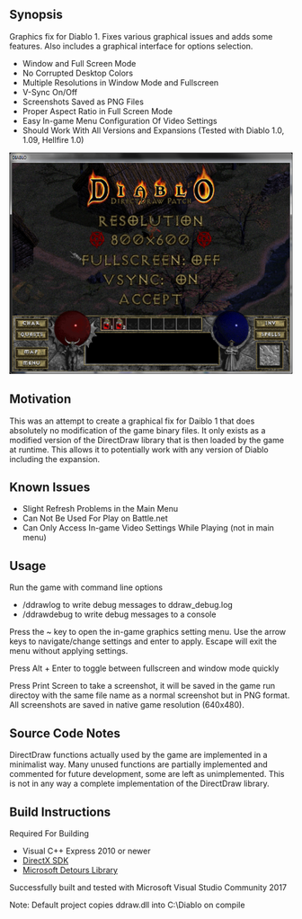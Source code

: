 ## Synopsis

Graphics fix for Diablo 1. Fixes various graphical issues and adds some features. Also includes a graphical interface for options selection.

* Window and Full Screen Mode
* No Corrupted Desktop Colors
* Multiple Resolutions in Window Mode and Fullscreen
* V-Sync On/Off
* Screenshots Saved as PNG Files
* Proper Aspect Ratio in Full Screen Mode
* Easy In-game Menu Configuration Of Video Settings
* Should Work With All Versions and Expansions (Tested with Diablo 1.0, 1.09, Hellfire 1.0)

![Screenshot](screenshot.jpg)

## Motivation

This was an attempt to create a graphical fix for Daiblo 1 that does absolutely no modification of the game binary files. It only exists as a modified version of the DirectDraw library that is then loaded by the game at runtime. This allows it to potentially work with any version of Diablo including the expansion.

## Known Issues

* Slight Refresh Problems in the Main Menu
* Can Not Be Used For Play on Battle.net
* Can Only Access In-game Video Settings While Playing (not in main menu)

## Usage

Run the game with command line options
* /ddrawlog to write debug messages to ddraw_debug.log
* /ddrawdebug to write debug messages to a console

Press the ~ key to open the in-game graphics setting menu. Use the arrow keys to navigate/change settings and enter to apply. Escape will exit the menu without applying settings.

Press Alt + Enter to toggle between fullscreen and window mode quickly

Press Print Screen to take a screenshot, it will be saved in the game run directoy with the same file name as a normal screenshot but in PNG format. All screenshots are saved in native game resolution (640x480).

## Source Code Notes

DirectDraw functions actually used by the game are implemented in a minimalist way. Many unused functions are partially implemented and commented for future development, some are left as unimplemented. This is not in any way a complete implementation of the DirectDraw library.

## Build Instructions

Required For Building
* Visual C++ Express 2010 or newer
* [DirectX SDK](https://www.microsoft.com/en-us/download/details.aspx?id=6812)
* [Microsoft Detours Library](https://www.microsoft.com/en-us/research/project/detours/)

Successfully built and tested with Microsoft Visual Studio Community 2017

Note: Default project copies ddraw.dll into C:\Diablo on compile
